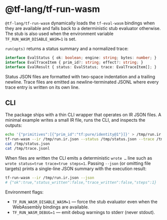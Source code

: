# @tf-lang/tf-run-wasm

`@tf-lang/tf-run-wasm` dynamically loads the `tf-eval-wasm` bindings when they are
available and falls back to a deterministic stub evaluator otherwise. The stub is
also used when the environment variable `TF_RUN_WASM_DISABLE_WASM=1` is set.

`run(opts)` returns a status summary and a normalized trace:

```ts
interface EvalStatus { ok: boolean; engine: string; bytes: number; }
interface EvalTraceItem { prim_id?: string; effect?: string; }
interface EvalResult { status: EvalStatus; trace: EvalTraceItem[]; }
```

Status JSON files are formatted with two-space indentation and a trailing newline.
Trace files are emitted as newline-terminated JSONL where every trace entry is
written on its own line.

## CLI

The package ships with a thin CLI wrapper that operates on IR JSON files. A
minimal example writes a small IR file, runs the CLI, and inspects the outputs:

```bash
echo '{"primitives":[{"prim_id":"tf:pure/identity@1"}]}' > /tmp/run.ir.json
tf-run-wasm --ir /tmp/run.ir.json --status /tmp/status.json --trace /tmp/trace.jsonl
cat /tmp/status.json
cat /tmp/trace.jsonl
```

When files are written the CLI emits a deterministic `wrote …` line such as
`wrote status=true trace=true steps=1`. Passing `--json` (or omitting file
targets) prints a single-line JSON summary with the execution result:

```bash
tf-run-wasm --ir /tmp/run.ir.json --json
# {"ok":true,"status_written":false,"trace_written":false,"steps":1}
```

Environment flags:

* `TF_RUN_WASM_DISABLE_WASM=1` — force the stub evaluator even when the
  WebAssembly bindings are available.
* `TF_RUN_WASM_DEBUG=1` — emit debug warnings to stderr (never stdout).
